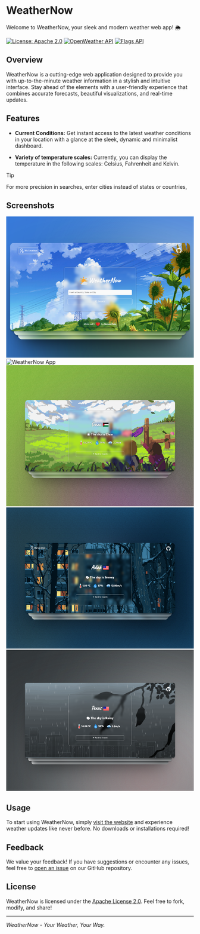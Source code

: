 # WeatherNow

Welcome to WeatherNow, your sleek and modern weather web app! 🌦️

[![License: Apache 2.0](https://img.shields.io/badge/License-Apache%202.0-blue.svg)](https://opensource.org/licenses/Apache-2.0)
[![OpenWeather API](https://img.shields.io/badge/Powered%20by-OpenWeather-F96D38.svg)](https://openweathermap.org/)
[![Flags API](https://img.shields.io/badge/Flags%20by-FlagsAPI-yellow.svg)](https://flagsapi.com/)

## Overview

WeatherNow is a cutting-edge web application designed to provide you with up-to-the-minute weather information in a stylish and intuitive interface. Stay ahead of the elements with a user-friendly experience that combines accurate forecasts, beautiful visualizations, and real-time updates.

## Features

- **Current Conditions:** Get instant access to the latest weather conditions in your location with a glance at the sleek, dynamic and minimalist dashboard.

- **Variety of temperature scales:** Currently, you can display the temperature in the following scales: Celsius, Fahrenheit and Kelvin.

>[!TIP]
>For more precision in searches, enter cities instead of states or countries,

## Screenshots

![WeatherNow App](./Screenshots/Main.png)
![WeatherNow App](./Screenshots/Medellín.png)
![WeatherNow App](./Screenshots/Gaza.png)
![WeatherNow App](./Screenshots/Adak.png)
![WeatherNow App](./Screenshots/Texas.png)

## Usage

To start using WeatherNow, simply [visit the website](https://steventete.github.io/WeatherNow/index.html) and experience weather updates like never before. No downloads or installations required!

## Feedback

We value your feedback! If you have suggestions or encounter any issues, feel free to [open an issue](https://github.com/StevenTete/weathernow/issues) on our GitHub repository.

## License

WeatherNow is licensed under the [Apache License 2.0](https://opensource.org/licenses/Apache-2.0). Feel free to fork, modify, and share!

---

*WeatherNow - Your Weather, Your Way.*
